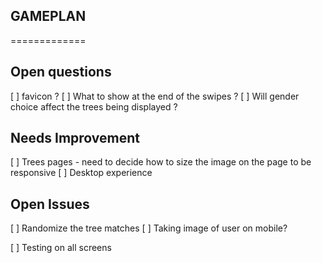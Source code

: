 ## GAMEPLAN
=============

Open questions
--------------
[ ] favicon ?
[ ] What to show at the end of the swipes ?
[ ] Will gender choice affect the trees being displayed ?


Needs Improvement
-----------------
[ ] Trees pages - need to decide how to size the image on the page to be responsive
[ ] Desktop experience


Open Issues
-----------
[ ] Randomize the tree matches
[ ] Taking image of user on mobile?

[ ] Testing on all screens
